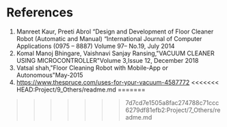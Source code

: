 # References
1. Manreet Kaur, Preeti Abrol “Design and Development of Floor Cleaner Robot (Automatic and Manual) “International Journal of Computer Applications (0975 – 8887) Volume 97– No.19, July 2014
2. Komal Manoj Bhingare, Vaishnavi Sanjay Ransing,"VACUUM CLEANER USING MICROCONTROLLER"Volume 3,Issue 12, December 2018
3. Vatsal shah,"Floor Cleaning Robot with Mobile-App or Autonomous"May-2015
4. https://www.thespruce.com/uses-for-your-vacuum-4587772
<<<<<<< HEAD:Project/9_Others/readme.md
=======

>>>>>>> 7d7cd7e1505a8fac274788c71ccc6279df81efb2:Project/7_Others/readme.md
